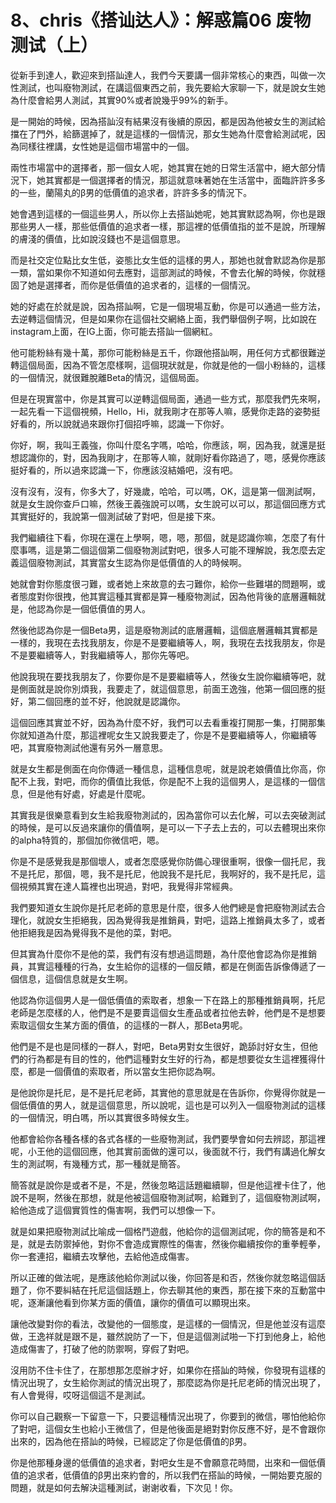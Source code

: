 # 8、chris《搭讪达人》：解惑篇06 废物测试（上）

從新手到達人，歡迎來到搭訕達人，我們今天要講一個非常核心的東西，叫做一次性測試，也叫廢物測試，在講這個東西之前，我先要給大家聊一下，就是說女生她為什麼會給男人測試，其實90%或者說幾乎99%的新手。

是一開始的時候，因為搭訕沒有結果沒有後續的原因，都是因為他被女生的測試給擋在了門外，給篩選掉了，就是這樣的一個情況，那女生她為什麼會給測試呢，因為同樣往裡講，女性她是這個市場當中的一個。

兩性市場當中的選擇者，那一個女人呢，她其實在她的日常生活當中，絕大部分情況下，她其實都是一個選擇者的情況，那這就意味著她在生活當中，面臨許許多多的一些，蘭陽丸的β男的低價值的追求者，許許多多的情況下。

她會遇到這樣的一個這些男人，所以你上去搭訕她呢，她其實默認為啊，你也是跟那些男人一樣，那些低價值的追求者一樣，那這裡的低價值指的並不是說，所理解的膚淺的價值，比如說沒錢也不是這個意思。

而是社交定位點比女生低，姿態比女生低的這樣的男人，那她也就會默認為你是那一類，當如果你不知道如何去應對，這部測試的時候，不會去化解的時候，你就穩固了她是選擇者，而你是低價值的追求者的，這樣的一個情況。

她的好處在於就是說，因為搭訕啊，它是一個現場互動，你是可以通過一些方法，去逆轉這個情況，但是如果你在這個社交網絡上面，我們舉個例子啊，比如說在instagram上面，在IG上面，你可能去搭訕一個網紅。

他可能粉絲有幾十萬，那你可能粉絲是五千，你跟他搭訕啊，用任何方式都很難逆轉這個局面，因為不管怎麼樣啊，這個現狀就是，你就是他的一個小粉絲的，這樣的一個情況，就很難脫離Beta的情況，這個局面。

但是在現實當中，你是其實可以逆轉這個局面，通過一些方式，那麼我們先來啊，一起先看一下這個視頻，Hello，Hi，就我剛才在那等人嘛，感覺你走路的姿勢挺好看的，所以說就過來跟你打個招呼嘛，認識一下你好。

你好，啊，我叫王義強，你叫什麼名字嗎，哈哈，你應該，啊，因為我，就還是挺想認識你的，對，因為我剛才，在那等人嘛，就剛好看你路過了，嗯，感覺你應該挺好看的，所以過來認識一下，你應該沒結婚吧，沒有吧。

沒有沒有，沒有，你多大了，好幾歲，哈哈，可以嗎，OK，這是第一個測試啊，就是女生說你查戶口嘛，然後王義強說可以嗎，女生說可以可以，那這個回應方式其實挺好的，我說第一個測試破了對吧，但是接下來。

我們繼續往下看，你現在還在上學啊，嗯，嗯，那個，就是認識你嘛，怎麼了有什麼事嗎，這是第二個這個第二個廢物測試對吧，很多人可能不理解說，我怎麼去定義這個廢物測試，其實當女生認為你是低價值的人的時候啊。

她就會對你態度很刁難，或者她上來故意的去刁難你，給你一些難堪的問題啊，或者態度對你很拽，他其實這種其實都是算一種廢物測試，因為他背後的底層邏輯就是，他認為你是一個低價值的男人。

然後他認為你是一個Beta男，這是廢物測試的底層邏輯，這個底層邏輯其實都是一樣的，我現在去找我朋友，你是不是要繼續等人，啊，我現在去找我朋友，你是不是要繼續等人，對我繼續等人，那你先等吧。

他說我現在要找我朋友了，你要你是不是要繼續等人，然後女生說你繼續等吧，就是側面就是說你別煩我，我要走了，就這個意思，前面王逸強，他第一個回應的挺好，第二個回應的並不好，他說就是認識你。

這個回應其實並不好，因為為什麼不好，我們可以去看重複打開那一集，打開那集你就知道為什麼，那這裡呢女生又說我要走了，你是不是要繼續等人，你繼續等吧，其實廢物測試他還有另外一層意思。

就是女生都是側面在向你傳遞一種信息，這種信息呢，就是說老娘價值比你高，你配不上我，對吧，而你的價值比我低，你是配不上我的這個男人，是這樣的一個信息，但是他有好處，好處是什麼呢。

其實我是很樂意看到女生給我廢物測試的，因為當你可以去化解，可以去突破測試的時候，是可以反過來讓你的價值啊，是可以一下子去上去的，可以去體現出來你的alpha特質的，那個加你微信吧，嗯。

你是不是感覺我是那個壞人，或者怎麼感覺你防備心理很重啊，很像一個托尼，我不是托尼，那個，嗯，我不是托尼，他說我不是托尼，我啊好的，我不是托尼，這個視頻其實在達人篇裡也出現過，對吧，我覺得非常經典。

我們要知道女生說你是托尼老師的意思是什麼，很多人他們總是會把廢物測試去合理化，就說女生拒絕我，因為覺得我是推銷員，對吧，這路上推銷員太多了，或者他拒絕我是因為覺得我不是他的菜，對吧。

但其實為什麼你不是他的菜，我們有沒有想過這問題，為什麼他會認為你是推銷員，其實這種種的行為，女生給你的這樣的一個反饋，都是在側面告訴像傳遞了一個信息，這個信息就是女生啊。

他認為你這個男人是一個低價值的索取者，想象一下在路上的那種推銷員啊，托尼老師是怎麼樣的人，他們是不是要賣這個女生產品或者拉他去幹，他們是不是想要索取這個女生某方面的價值，的這樣的一群人，那Beta男呢。

他們是不是也是同樣的一群人，對吧，Beta男對女生很好，跪舔討好女生，但他們的行為都是有目的性的，他們這種對女生好的行為，都是想要從女生這裡獲得什麼，都是一個價值的索取者，所以當女生把你認為啊。

是他說你是托尼，是不是托尼老師，其實他的意思就是在告訴你，你覺得你就是一個低價值的男人，就是這個意思，所以說呢，這也是可以列入一個廢物測試的這樣的一個情況，明白嗎，所以其實很多時候女生。

他都會給你各種各樣的各式各樣的一些廢物測試，我們要學會如何去辨認，那這裡呢，小王他的這個回應，他其實前面做的還可以，後面就不行，我們有講過化解女生的測試啊，有幾種方式，那一種就是簡答。

簡答就是說你是或者不是，不是，然後忽略這話題繼續聊，但是他這裡卡住了，他說不是啊，然後在那想，就是他被這個廢物測試啊，給難到了，這個廢物測試啊，給他造成了這個實質性的傷害啊，我們可以想像一下。

就是如果把廢物測試比喻成一個格鬥遊戲，他給你的這個測試呢，你的簡答是和不是，就是去防禦掉他，對你不會造成實際性的傷害，然後你繼續按你的重拳輕拳，你一套連招，繼續去攻擊他，去給他造成傷害。

所以正確的做法呢，是應該他給你測試以後，你回答是和否，然後你就忽略這個話題了，你不要糾結在托尼這個話題上，你去聊其他的東西，那在接下來的互動當中呢，逐漸讓他看到你某方面的價值，讓你的價值可以顯現出來。

讓他改變對你的看法，改變他的一個態度，是這樣的一個情況，但是他並沒有這麼做，王逸祥就是跟不是，雖然說防了一下，但是這個測試啪一下打到他身上，給他造成傷害了，打破了他的防禦啊，穿假了對吧。

沒用防不住卡住了，在那想那怎麼辦才好，如果你在搭訕的時候，你發現有這樣的情況出現了，女生給你測試的情況出現了，那麼認為你是托尼老師的情況出現了，有人會覺得，哎呀這個這不是測試。

你可以自己觀察一下留意一下，只要這種情況出現了，你要到的微信，哪怕他給你了對吧，這個女生也給小王微信了，但是他後面是絕對對你反應不好，是不會跟你出來的，因為他在搭訕的時候，已經認定了你是低價值的β男。

你是他那種身邊的低價值的追求者，對吧女生是不會願意花時間，出來和一個低價值的追求者，低價值的β男出來約會的，所以我們在搭訕的時候，一開始要克服的問題，就是如何去解決這種測試，谢谢收看，下次见！你。

